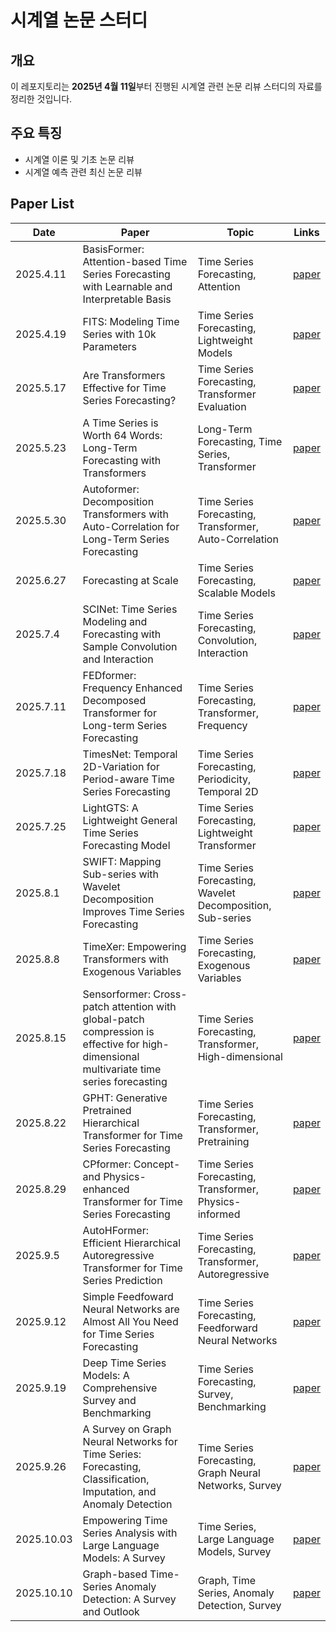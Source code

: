 # **시계열 논문 스터디**

## **개요**

이 레포지토리는 **2025년 4월 11일**부터 진행된 시계열 관련 논문 리뷰 스터디의 자료를 정리한 것입니다.

## **주요 특징**

- 시계열 이론 및 기초 논문 리뷰
- 시계열 예측 관련 최신 논문 리뷰

## Paper List

| Date | Paper | Topic | Links |
| --- | --- | --- | --- |
| 2025.4.11 | BasisFormer: Attention-based Time Series Forecasting with Learnable and Interpretable Basis | Time Series Forecasting, Attention | [paper](https://arxiv.org/abs/2310.20496) |
| 2025.4.19 | FITS: Modeling Time Series with 10k Parameters | Time Series Forecasting, Lightweight Models | [paper](https://arxiv.org/abs/2307.03756) |
| 2025.5.17 | Are Transformers Effective for Time Series Forecasting? | Time Series Forecasting, Transformer Evaluation | [paper](https://arxiv.org/abs/2205.13504) |
| 2025.5.23 | A Time Series is Worth 64 Words: Long-Term Forecasting with Transformers | Long-Term Forecasting, Time Series, Transformer | [paper](https://arxiv.org/abs/2211.14730) |
| 2025.5.30 | Autoformer: Decomposition Transformers with Auto-Correlation for Long-Term Series Forecasting | Time Series Forecasting, Transformer, Auto-Correlation | [paper](https://arxiv.org/abs/2106.13008) |
| 2025.6.27 | Forecasting at Scale | Time Series Forecasting, Scalable Models | [paper](https://peerj.com/preprints/3190.pdf) |
| 2025.7.4 | SCINet: Time Series Modeling and Forecasting with Sample Convolution and Interaction | Time Series Forecasting, Convolution, Interaction | [paper](https://arxiv.org/abs/2106.09305) |
| 2025.7.11 | FEDformer: Frequency Enhanced Decomposed Transformer for Long-term Series Forecasting | Time Series Forecasting, Transformer, Frequency | [paper](https://arxiv.org/abs/2201.12740) |
| 2025.7.18 | TimesNet: Temporal 2D-Variation for Period-aware Time Series Forecasting | Time Series Forecasting, Periodicity, Temporal 2D | [paper](https://arxiv.org/abs/2210.02186) |
| 2025.7.25 | LightGTS: A Lightweight General Time Series Forecasting Model | Time Series Forecasting, Lightweight Transformer | [paper](https://arxiv.org/abs/2506.06005) |
| 2025.8.1 | SWIFT: Mapping Sub-series with Wavelet Decomposition Improves Time Series Forecasting | Time Series Forecasting, Wavelet Decomposition, Sub-series | [paper](https://arxiv.org/pdf/2304.08485) |
| 2025.8.8 | TimeXer: Empowering Transformers with Exogenous Variables | Time Series Forecasting, Exogenous Variables | [paper](https://arxiv.org/abs/2402.19072) |
| 2025.8.15 | Sensorformer: Cross-patch attention with global-patch compression is effective for high-dimensional multivariate time series forecasting | Time Series Forecasting, Transformer, High-dimensional | [paper](https://arxiv.org/abs/2501.03284) |
| 2025.8.22 | GPHT: Generative Pretrained Hierarchical Transformer for Time Series Forecasting | Time Series Forecasting, Transformer, Pretraining | [paper](https://arxiv.org/pdf/2402.16516) |
| 2025.8.29 | CPformer: Concept- and Physics-enhanced Transformer for Time Series Forecasting | Time Series Forecasting, Transformer, Physics-informed | [paper](https://arxiv.org/abs/2508.01407) |
| 2025.9.5  | AutoHFormer: Efficient Hierarchical Autoregressive Transformer for Time Series Prediction | Time Series Forecasting, Transformer, Autoregressive | [paper](https://arxiv.org/html/2506.16001v1) |
| 2025.9.12 | Simple Feedfoward Neural Networks are Almost All You Need for Time Series Forecasting | Time Series Forecasting, Feedforward Neural Networks | [paper](https://arxiv.org/abs/2503.23621)                                                          
| 2025.9.19 | Deep Time Series Models: A Comprehensive Survey and Benchmarking | Time Series Forecasting, Survey, Benchmarking | [paper](https://arxiv.org/abs/2407.13278)   
| 2025.9.26 | A Survey on Graph Neural Networks for Time Series: Forecasting, Classification, Imputation, and Anomaly Detection | Time Series Forecasting, Graph Neural Networks, Survey | [paper](https://arxiv.org/abs/2307.03759) |
| 2025.10.03 | Empowering Time Series Analysis with Large Language Models: A Survey | Time Series, Large Language Models, Survey | [paper](https://arxiv.org/abs/2402.03182) |
| 2025.10.10 | Graph-based Time-Series Anomaly Detection: A Survey and Outlook | Graph, Time Series, Anomaly Detection, Survey | [paper](https://arxiv.org/pdf/2302.00058v3) |
